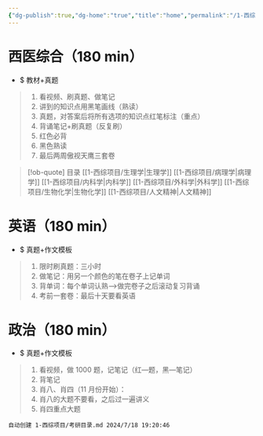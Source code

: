 ```yaml
---
{"dg-publish":true,"dg-home":"true","title":"home","permalink":"/1-西综项目/考研目录/","tags":["gardenEntry"],"dgPassFrontmatter":true,"noteIcon":"","created":"2024-07-09T18:29:51.266+08:00","updated":"2024-07-18T19:20:48.913+08:00"}
---
```



# 西医综合（180 min）
- $ 教材+真题
>1. 看视频、刷真题、做笔记
>	1. 讲到的知识点用黑笔画线（熟读）
>	2. 真题，对答案后将所有选项的知识点红笔标注（重点）
>2. 背诵笔记+刷真题（反复刷）
>	1. 红色必背
>	2. 黑色熟读
>3. 最后两周傲视天鹰三套卷

> [!ob-quote] 目录
[[1-西综项目/生理学\|生理学]]
[[1-西综项目/病理学\|病理学]]
[[1-西综项目/内科学\|内科学]]
[[1-西综项目/外科学\|外科学]]
[[1-西综项目/生物化学\|生物化学]]
[[1-西综项目/人文精神\|人文精神]]


# 英语（180 min）
- $ 真题+作文模板
>1. 限时刷真题：三小时
>2. 做笔记：用另一个颜色的笔在卷子上记单词
>3. 背单词：每个单词认熟——>做完卷子之后滚动复习背诵
>4. 考前一套卷：最后十天要看英语


# 政治（180 min）
- $ 真题+作文模板
>1. 看视频，做 1000 题，记笔记（红—题，黑—笔记）
>2. 背笔记
>3. 肖八、肖四（11 月份开始）：
>	1. 肖八的大题不要看，之后过一遍讲义
>	2. 肖四重点大题
 
```yamledit
自动创建 1-西综项目/考研目录.md 2024/7/18 19:20:46
```





